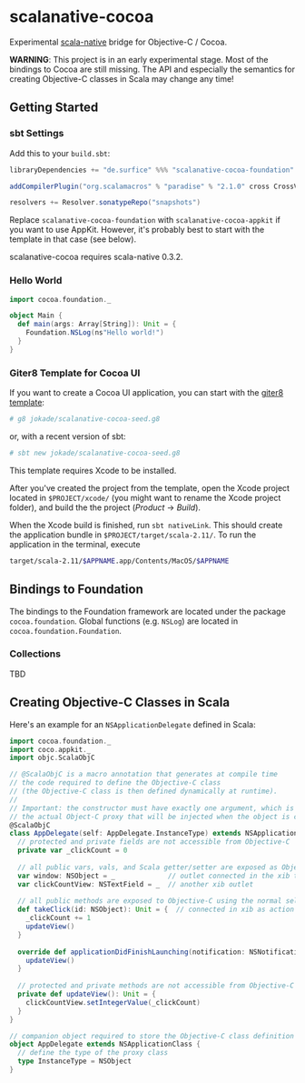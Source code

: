 # scalanative-cocoa
Experimental [scala-native](https://github.com/scala-native/scala-native) bridge for Objective-C / Cocoa.

**WARNING**: This project is in an early experimental stage. Most of the bindings to Cocoa are still missing. The API and especially the semantics for creating Objective-C classes in Scala may change any time!

## Getting Started

### sbt Settings
Add this to your `build.sbt`:
```scala
libraryDependencies += "de.surfice" %%% "scalanative-cocoa-foundation" % "0.0.1-SNAPSHOT"

addCompilerPlugin("org.scalamacros" % "paradise" % "2.1.0" cross CrossVersion.full)

resolvers += Resolver.sonatypeRepo("snapshots")
```
Replace `scalanative-cocoa-foundation` with `scalanative-cocoa-appkit` if you want to use AppKit. However, it's probably best to start with the template in that case (see below).

scalanative-cocoa requires scala-native 0.3.2.

### Hello World
```scala
import cocoa.foundation._

object Main {
  def main(args: Array[String]): Unit = {
    Foundation.NSLog(ns"Hello world!")
  }
}
```

### Giter8 Template for Cocoa UI
If you want to create a Cocoa UI application, you can start with the [giter8 template](https://github.com/jokade/scalanative-cocoa-seed.g8):
```sh
# g8 jokade/scalanative-cocoa-seed.g8
``` 
or, with a recent version of sbt:
```sh
# sbt new jokade/scalanative-cocoa-seed.g8
```
This template requires Xcode to be installed.

After you've created the project from the template, open the Xcode project located in `$PROJECT/xcode/` (you might want to rename the Xcode project folder), and build the the project (*Product* -> *Build*).

When the Xcode build is finished, run `sbt nativeLink`. This should create the application bundle in `$PROJECT/target/scala-2.11/`. To run the application in the terminal, execute
```sh
target/scala-2.11/$APPNAME.app/Contents/MacOS/$APPNAME
```

## Bindings to Foundation
The bindings to the Foundation framework are located under the package `cocoa.foundation`. Global functions (e.g. `NSLog`) are located in `cocoa.foundation.Foundation`.

### Collections
TBD


## Creating Objective-C Classes in Scala
Here's an example for an `NSApplicationDelegate` defined in Scala:
```scala
import cocoa.foundation._
import coco.appkit._
import objc.ScalaObjC

// @ScalaObjC is a macro annotation that generates at compile time
// the code required to define the Objective-C class
// (the Objective-C class is then defined dynamically at runtime).
//
// Important: the constructor must have exactly one argument, which is
// the actual Object-C proxy that will be injected when the object is created.
@ScalaObjC
class AppDelegate(self: AppDelegate.InstanceType) extends NSApplicationDelegate {
  // protected and private fields are not accessible from Objective-C
  private var _clickCount = 0
  
  // all public vars, vals, and Scala getter/setter are exposed as Objective-C properties
  var window: NSObject = _             // outlet connected in the xib to the application window
  var clickCountView: NSTextField = _  // another xib outlet
  
  // all public methods are exposed to Objective-C using the normal selector semantics
  def takeClick(id: NSObject): Unit = {  // connected in xib as action for a button
    _clickCount += 1
    updateView()
  }
  
  override def applicationDidFinishLaunching(notification: NSNotification): Unit = {
    updateView()
  }
  
  // protected and private methods are not accessible from Objective-C
  private def updateView(): Unit = {
    clickCountView.setIntegerValue(_clickCount)
  } 
}

// companion object required to store the Objective-C class definition
object AppDelegate extends NSApplicationClass {
  // define the type of the proxy class
  type InstanceType = NSObject
}
```
